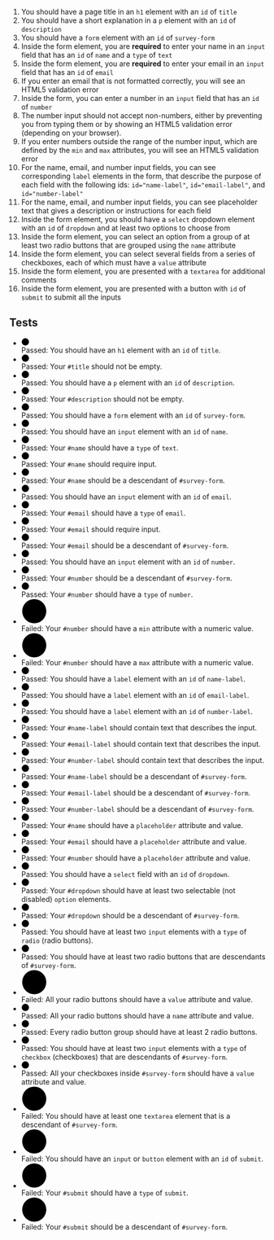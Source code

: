 <ol>
<li>You should have a page title in an <code>h1</code> element with an <code>id</code> of <code>title</code></li>
<li>You should have a short explanation in a <code>p</code> element with an <code>id</code> of <code>description</code></li>
<li>You should have a <code>form</code> element with an <code>id</code> of <code>survey-form</code></li>
<li>Inside the form element, you are <strong>required</strong> to enter your name in an <code>input</code> field that has an <code>id</code> of <code>name</code> and a <code>type</code> of <code>text</code></li>
<li>Inside the form element, you are <strong>required</strong> to enter your email in an <code>input</code> field that has an <code>id</code> of <code>email</code></li>
<li>If you enter an email that is not formatted correctly, you will see an HTML5 validation error</li>
<li>Inside the form, you can enter a number in an <code>input</code> field that has an <code>id</code> of <code>number</code></li>
<li>The number input should not accept non-numbers, either by preventing you from typing them or by showing an HTML5 validation error (depending on your browser).</li>
<li>If you enter numbers outside the range of the number input, which are defined by the <code>min</code> and <code>max</code> attributes, you will see an HTML5 validation error</li>
<li>For the name, email, and number input fields, you can see corresponding <code>label</code> elements in the form, that describe the purpose of each field with the following ids: <code>id="name-label"</code>, <code>id="email-label"</code>, and <code>id="number-label"</code></li>
<li>For the name, email, and number input fields, you can see placeholder text that gives a description or instructions for each field</li>
<li>Inside the form element, you should have a <code>select</code> dropdown element with an <code>id</code> of <code>dropdown</code> and at least two options to choose from</li>
<li>Inside the form element, you can select an option from a group of at least two radio buttons that are grouped using the <code>name</code> attribute</li>
<li>Inside the form element, you can select several fields from a series of checkboxes, each of which must have a <code>value</code> attribute</li>
<li>Inside the form element, you are presented with a <code>textarea</code> for additional comments</li>
<li>Inside the form element, you are presented with a button with <code>id</code> of <code>submit</code> to submit all the inputs</li>
</ol>

## Tests

<ul class="challenge-test-suite">
<li class="test-result" data-playwright-test-label="test-result"><div class="test-status-icon" aria-hidden="true">
<svg aria-label="Passed" height="15" viewBox="0 0 200 200" width="15" xmlns="http://www.w3.org/2000/svg" data-playwright-test-label="test-pass-icon">
<g aria-hidden="true"><title>Passed</title><circle cx="100" cy="99" fill="var(--primary-color)" r="95" stroke="var(--primary-color)" stroke-dasharray="null"></circle><rect fill="var(--primary-background)" height="30" stroke="var(--primary-background)" stroke-dasharray="null" transform="rotate(-45, 120, 106.321)" width="128.85878" x="55.57059" y="91.32089"></rect><rect fill="var(--primary-background)" height="30" stroke="var(--primary-background)" stroke-dasharray="null" transform="rotate(45, 66.75, 123.75)" width="80.66548" x="26.41726" y="108.75"></rect></g></svg></div><div class="test-output"><span class="sr-only">Passed: </span><span>You should have an <code>h1</code> element with an <code>id</code> of <code>title</code>.</span></div></li><li class="test-result" data-playwright-test-label="test-result"><div class="test-status-icon" aria-hidden="true"><svg aria-label="Passed" height="15" viewBox="0 0 200 200" width="15" xmlns="http://www.w3.org/2000/svg" data-playwright-test-label="test-pass-icon"><g aria-hidden="true"><title>Passed</title><circle cx="100" cy="99" fill="var(--primary-color)" r="95" stroke="var(--primary-color)" stroke-dasharray="null"></circle><rect fill="var(--primary-background)" height="30" stroke="var(--primary-background)" stroke-dasharray="null" transform="rotate(-45, 120, 106.321)" width="128.85878" x="55.57059" y="91.32089"></rect><rect fill="var(--primary-background)" height="30" stroke="var(--primary-background)" stroke-dasharray="null" transform="rotate(45, 66.75, 123.75)" width="80.66548" x="26.41726" y="108.75"></rect></g></svg></div><div class="test-output"><span class="sr-only">Passed: </span><span>Your <code>#title</code> should not be empty.</span></div></li><li class="test-result" data-playwright-test-label="test-result"><div class="test-status-icon" aria-hidden="true"><svg aria-label="Passed" height="15" viewBox="0 0 200 200" width="15" xmlns="http://www.w3.org/2000/svg" data-playwright-test-label="test-pass-icon"><g aria-hidden="true"><title>Passed</title><circle cx="100" cy="99" fill="var(--primary-color)" r="95" stroke="var(--primary-color)" stroke-dasharray="null"></circle><rect fill="var(--primary-background)" height="30" stroke="var(--primary-background)" stroke-dasharray="null" transform="rotate(-45, 120, 106.321)" width="128.85878" x="55.57059" y="91.32089"></rect><rect fill="var(--primary-background)" height="30" stroke="var(--primary-background)" stroke-dasharray="null" transform="rotate(45, 66.75, 123.75)" width="80.66548" x="26.41726" y="108.75"></rect></g></svg></div><div class="test-output"><span class="sr-only">Passed: </span><span>You should have a <code>p</code> element with an <code>id</code> of <code>description</code>.</span></div></li><li class="test-result" data-playwright-test-label="test-result"><div class="test-status-icon" aria-hidden="true"><svg aria-label="Passed" height="15" viewBox="0 0 200 200" width="15" xmlns="http://www.w3.org/2000/svg" data-playwright-test-label="test-pass-icon"><g aria-hidden="true"><title>Passed</title><circle cx="100" cy="99" fill="var(--primary-color)" r="95" stroke="var(--primary-color)" stroke-dasharray="null"></circle><rect fill="var(--primary-background)" height="30" stroke="var(--primary-background)" stroke-dasharray="null" transform="rotate(-45, 120, 106.321)" width="128.85878" x="55.57059" y="91.32089"></rect><rect fill="var(--primary-background)" height="30" stroke="var(--primary-background)" stroke-dasharray="null" transform="rotate(45, 66.75, 123.75)" width="80.66548" x="26.41726" y="108.75"></rect></g></svg></div><div class="test-output"><span class="sr-only">Passed: </span><span>Your <code>#description</code> should not be empty.</span></div></li><li class="test-result" data-playwright-test-label="test-result"><div class="test-status-icon" aria-hidden="true"><svg aria-label="Passed" height="15" viewBox="0 0 200 200" width="15" xmlns="http://www.w3.org/2000/svg" data-playwright-test-label="test-pass-icon"><g aria-hidden="true"><title>Passed</title><circle cx="100" cy="99" fill="var(--primary-color)" r="95" stroke="var(--primary-color)" stroke-dasharray="null"></circle><rect fill="var(--primary-background)" height="30" stroke="var(--primary-background)" stroke-dasharray="null" transform="rotate(-45, 120, 106.321)" width="128.85878" x="55.57059" y="91.32089"></rect><rect fill="var(--primary-background)" height="30" stroke="var(--primary-background)" stroke-dasharray="null" transform="rotate(45, 66.75, 123.75)" width="80.66548" x="26.41726" y="108.75"></rect></g></svg></div><div class="test-output"><span class="sr-only">Passed: </span><span>You should have a <code>form</code> element with an <code>id</code> of <code>survey-form</code>.</span></div></li><li class="test-result" data-playwright-test-label="test-result"><div class="test-status-icon" aria-hidden="true"><svg aria-label="Passed" height="15" viewBox="0 0 200 200" width="15" xmlns="http://www.w3.org/2000/svg" data-playwright-test-label="test-pass-icon"><g aria-hidden="true"><title>Passed</title><circle cx="100" cy="99" fill="var(--primary-color)" r="95" stroke="var(--primary-color)" stroke-dasharray="null"></circle><rect fill="var(--primary-background)" height="30" stroke="var(--primary-background)" stroke-dasharray="null" transform="rotate(-45, 120, 106.321)" width="128.85878" x="55.57059" y="91.32089"></rect><rect fill="var(--primary-background)" height="30" stroke="var(--primary-background)" stroke-dasharray="null" transform="rotate(45, 66.75, 123.75)" width="80.66548" x="26.41726" y="108.75"></rect></g></svg></div><div class="test-output"><span class="sr-only">Passed: </span><span>You should have an <code>input</code> element with an <code>id</code> of <code>name</code>.</span></div></li><li class="test-result" data-playwright-test-label="test-result"><div class="test-status-icon" aria-hidden="true"><svg aria-label="Passed" height="15" viewBox="0 0 200 200" width="15" xmlns="http://www.w3.org/2000/svg" data-playwright-test-label="test-pass-icon"><g aria-hidden="true"><title>Passed</title><circle cx="100" cy="99" fill="var(--primary-color)" r="95" stroke="var(--primary-color)" stroke-dasharray="null"></circle><rect fill="var(--primary-background)" height="30" stroke="var(--primary-background)" stroke-dasharray="null" transform="rotate(-45, 120, 106.321)" width="128.85878" x="55.57059" y="91.32089"></rect><rect fill="var(--primary-background)" height="30" stroke="var(--primary-background)" stroke-dasharray="null" transform="rotate(45, 66.75, 123.75)" width="80.66548" x="26.41726" y="108.75"></rect></g></svg></div><div class="test-output"><span class="sr-only">Passed: </span><span>Your <code>#name</code> should have a <code>type</code> of <code>text</code>.</span></div></li><li class="test-result" data-playwright-test-label="test-result"><div class="test-status-icon" aria-hidden="true"><svg aria-label="Passed" height="15" viewBox="0 0 200 200" width="15" xmlns="http://www.w3.org/2000/svg" data-playwright-test-label="test-pass-icon"><g aria-hidden="true"><title>Passed</title><circle cx="100" cy="99" fill="var(--primary-color)" r="95" stroke="var(--primary-color)" stroke-dasharray="null"></circle><rect fill="var(--primary-background)" height="30" stroke="var(--primary-background)" stroke-dasharray="null" transform="rotate(-45, 120, 106.321)" width="128.85878" x="55.57059" y="91.32089"></rect><rect fill="var(--primary-background)" height="30" stroke="var(--primary-background)" stroke-dasharray="null" transform="rotate(45, 66.75, 123.75)" width="80.66548" x="26.41726" y="108.75"></rect></g></svg></div><div class="test-output"><span class="sr-only">Passed: </span><span>Your <code>#name</code> should require input.</span></div></li><li class="test-result" data-playwright-test-label="test-result"><div class="test-status-icon" aria-hidden="true"><svg aria-label="Passed" height="15" viewBox="0 0 200 200" width="15" xmlns="http://www.w3.org/2000/svg" data-playwright-test-label="test-pass-icon"><g aria-hidden="true"><title>Passed</title><circle cx="100" cy="99" fill="var(--primary-color)" r="95" stroke="var(--primary-color)" stroke-dasharray="null"></circle><rect fill="var(--primary-background)" height="30" stroke="var(--primary-background)" stroke-dasharray="null" transform="rotate(-45, 120, 106.321)" width="128.85878" x="55.57059" y="91.32089"></rect><rect fill="var(--primary-background)" height="30" stroke="var(--primary-background)" stroke-dasharray="null" transform="rotate(45, 66.75, 123.75)" width="80.66548" x="26.41726" y="108.75"></rect></g></svg></div><div class="test-output"><span class="sr-only">Passed: </span><span>Your <code>#name</code> should be a descendant of <code>#survey-form</code>.</span></div></li><li class="test-result" data-playwright-test-label="test-result"><div class="test-status-icon" aria-hidden="true"><svg aria-label="Passed" height="15" viewBox="0 0 200 200" width="15" xmlns="http://www.w3.org/2000/svg" data-playwright-test-label="test-pass-icon"><g aria-hidden="true"><title>Passed</title><circle cx="100" cy="99" fill="var(--primary-color)" r="95" stroke="var(--primary-color)" stroke-dasharray="null"></circle><rect fill="var(--primary-background)" height="30" stroke="var(--primary-background)" stroke-dasharray="null" transform="rotate(-45, 120, 106.321)" width="128.85878" x="55.57059" y="91.32089"></rect><rect fill="var(--primary-background)" height="30" stroke="var(--primary-background)" stroke-dasharray="null" transform="rotate(45, 66.75, 123.75)" width="80.66548" x="26.41726" y="108.75"></rect></g></svg></div><div class="test-output"><span class="sr-only">Passed: </span><span>You should have an <code>input</code> element with an <code>id</code> of <code>email</code>.</span></div></li><li class="test-result" data-playwright-test-label="test-result"><div class="test-status-icon" aria-hidden="true"><svg aria-label="Passed" height="15" viewBox="0 0 200 200" width="15" xmlns="http://www.w3.org/2000/svg" data-playwright-test-label="test-pass-icon"><g aria-hidden="true"><title>Passed</title><circle cx="100" cy="99" fill="var(--primary-color)" r="95" stroke="var(--primary-color)" stroke-dasharray="null"></circle><rect fill="var(--primary-background)" height="30" stroke="var(--primary-background)" stroke-dasharray="null" transform="rotate(-45, 120, 106.321)" width="128.85878" x="55.57059" y="91.32089"></rect><rect fill="var(--primary-background)" height="30" stroke="var(--primary-background)" stroke-dasharray="null" transform="rotate(45, 66.75, 123.75)" width="80.66548" x="26.41726" y="108.75"></rect></g></svg></div><div class="test-output"><span class="sr-only">Passed: </span><span>Your <code>#email</code> should have a <code>type</code> of <code>email</code>.</span></div></li><li class="test-result" data-playwright-test-label="test-result"><div class="test-status-icon" aria-hidden="true"><svg aria-label="Passed" height="15" viewBox="0 0 200 200" width="15" xmlns="http://www.w3.org/2000/svg" data-playwright-test-label="test-pass-icon"><g aria-hidden="true"><title>Passed</title><circle cx="100" cy="99" fill="var(--primary-color)" r="95" stroke="var(--primary-color)" stroke-dasharray="null"></circle><rect fill="var(--primary-background)" height="30" stroke="var(--primary-background)" stroke-dasharray="null" transform="rotate(-45, 120, 106.321)" width="128.85878" x="55.57059" y="91.32089"></rect><rect fill="var(--primary-background)" height="30" stroke="var(--primary-background)" stroke-dasharray="null" transform="rotate(45, 66.75, 123.75)" width="80.66548" x="26.41726" y="108.75"></rect></g></svg></div><div class="test-output"><span class="sr-only">Passed: </span><span>Your <code>#email</code> should require input.</span></div></li><li class="test-result" data-playwright-test-label="test-result"><div class="test-status-icon" aria-hidden="true"><svg aria-label="Passed" height="15" viewBox="0 0 200 200" width="15" xmlns="http://www.w3.org/2000/svg" data-playwright-test-label="test-pass-icon"><g aria-hidden="true"><title>Passed</title><circle cx="100" cy="99" fill="var(--primary-color)" r="95" stroke="var(--primary-color)" stroke-dasharray="null"></circle><rect fill="var(--primary-background)" height="30" stroke="var(--primary-background)" stroke-dasharray="null" transform="rotate(-45, 120, 106.321)" width="128.85878" x="55.57059" y="91.32089"></rect><rect fill="var(--primary-background)" height="30" stroke="var(--primary-background)" stroke-dasharray="null" transform="rotate(45, 66.75, 123.75)" width="80.66548" x="26.41726" y="108.75"></rect></g></svg></div><div class="test-output"><span class="sr-only">Passed: </span><span>Your <code>#email</code> should be a descendant of <code>#survey-form</code>.</span></div></li><li class="test-result" data-playwright-test-label="test-result"><div class="test-status-icon" aria-hidden="true"><svg aria-label="Passed" height="15" viewBox="0 0 200 200" width="15" xmlns="http://www.w3.org/2000/svg" data-playwright-test-label="test-pass-icon"><g aria-hidden="true"><title>Passed</title><circle cx="100" cy="99" fill="var(--primary-color)" r="95" stroke="var(--primary-color)" stroke-dasharray="null"></circle><rect fill="var(--primary-background)" height="30" stroke="var(--primary-background)" stroke-dasharray="null" transform="rotate(-45, 120, 106.321)" width="128.85878" x="55.57059" y="91.32089"></rect><rect fill="var(--primary-background)" height="30" stroke="var(--primary-background)" stroke-dasharray="null" transform="rotate(45, 66.75, 123.75)" width="80.66548" x="26.41726" y="108.75"></rect></g></svg></div><div class="test-output"><span class="sr-only">Passed: </span><span>You should have an <code>input</code> element with an <code>id</code> of <code>number</code>.</span></div></li><li class="test-result" data-playwright-test-label="test-result"><div class="test-status-icon" aria-hidden="true"><svg aria-label="Passed" height="15" viewBox="0 0 200 200" width="15" xmlns="http://www.w3.org/2000/svg" data-playwright-test-label="test-pass-icon"><g aria-hidden="true"><title>Passed</title><circle cx="100" cy="99" fill="var(--primary-color)" r="95" stroke="var(--primary-color)" stroke-dasharray="null"></circle><rect fill="var(--primary-background)" height="30" stroke="var(--primary-background)" stroke-dasharray="null" transform="rotate(-45, 120, 106.321)" width="128.85878" x="55.57059" y="91.32089"></rect><rect fill="var(--primary-background)" height="30" stroke="var(--primary-background)" stroke-dasharray="null" transform="rotate(45, 66.75, 123.75)" width="80.66548" x="26.41726" y="108.75"></rect></g></svg></div><div class="test-output"><span class="sr-only">Passed: </span><span>Your <code>#number</code> should be a descendant of <code>#survey-form</code>.</span></div></li><li class="test-result" data-playwright-test-label="test-result"><div class="test-status-icon" aria-hidden="true"><svg aria-label="Passed" height="15" viewBox="0 0 200 200" width="15" xmlns="http://www.w3.org/2000/svg" data-playwright-test-label="test-pass-icon"><g aria-hidden="true"><title>Passed</title><circle cx="100" cy="99" fill="var(--primary-color)" r="95" stroke="var(--primary-color)" stroke-dasharray="null"></circle><rect fill="var(--primary-background)" height="30" stroke="var(--primary-background)" stroke-dasharray="null" transform="rotate(-45, 120, 106.321)" width="128.85878" x="55.57059" y="91.32089"></rect><rect fill="var(--primary-background)" height="30" stroke="var(--primary-background)" stroke-dasharray="null" transform="rotate(45, 66.75, 123.75)" width="80.66548" x="26.41726" y="108.75"></rect></g></svg></div><div class="test-output"><span class="sr-only">Passed: </span><span>Your <code>#number</code> should have a <code>type</code> of <code>number</code>.</span></div></li><li class="test-result" data-playwright-test-label="test-result"><div class="test-status-icon" aria-hidden="true"><svg height="50" viewBox="0 0 200 200" width="50" xmlns="http://www.w3.org/2000/svg"><g><title>Test Failed</title><circle cx="100" cy="99" fill="var(--primary-color)" r="95" stroke="(var--primary-color)" stroke-dasharray="null"></circle><rect fill="var(--primary-background)" height="30" stroke="var(--primary-background)" stroke-dasharray="null" transform="rotate(-45, 100, 103.321)" width="128.85878" x="35" y="88"></rect><rect fill="var(--primary-background)" height="30" stroke="var(--primary-background)" stroke-dasharray="null" transform="rotate(45, 99.5, 104)" width="128.85878" x="35" y="88"></rect></g></svg></div><div class="test-output"><span class="sr-only">Failed: </span><span>Your <code>#number</code> should have a <code>min</code> attribute with a numeric value.</span></div></li><li class="test-result" data-playwright-test-label="test-result"><div class="test-status-icon" aria-hidden="true"><svg height="50" viewBox="0 0 200 200" width="50" xmlns="http://www.w3.org/2000/svg"><g><title>Test Failed</title><circle cx="100" cy="99" fill="var(--primary-color)" r="95" stroke="(var--primary-color)" stroke-dasharray="null"></circle><rect fill="var(--primary-background)" height="30" stroke="var(--primary-background)" stroke-dasharray="null" transform="rotate(-45, 100, 103.321)" width="128.85878" x="35" y="88"></rect><rect fill="var(--primary-background)" height="30" stroke="var(--primary-background)" stroke-dasharray="null" transform="rotate(45, 99.5, 104)" width="128.85878" x="35" y="88"></rect></g></svg></div><div class="test-output"><span class="sr-only">Failed: </span><span>Your <code>#number</code> should have a <code>max</code> attribute with a numeric value.</span></div></li><li class="test-result" data-playwright-test-label="test-result"><div class="test-status-icon" aria-hidden="true"><svg aria-label="Passed" height="15" viewBox="0 0 200 200" width="15" xmlns="http://www.w3.org/2000/svg" data-playwright-test-label="test-pass-icon"><g aria-hidden="true"><title>Passed</title><circle cx="100" cy="99" fill="var(--primary-color)" r="95" stroke="var(--primary-color)" stroke-dasharray="null"></circle><rect fill="var(--primary-background)" height="30" stroke="var(--primary-background)" stroke-dasharray="null" transform="rotate(-45, 120, 106.321)" width="128.85878" x="55.57059" y="91.32089"></rect><rect fill="var(--primary-background)" height="30" stroke="var(--primary-background)" stroke-dasharray="null" transform="rotate(45, 66.75, 123.75)" width="80.66548" x="26.41726" y="108.75"></rect></g></svg></div><div class="test-output"><span class="sr-only">Passed: </span><span>You should have a <code>label</code> element with an <code>id</code> of <code>name-label</code>.</span></div></li><li class="test-result" data-playwright-test-label="test-result"><div class="test-status-icon" aria-hidden="true"><svg aria-label="Passed" height="15" viewBox="0 0 200 200" width="15" xmlns="http://www.w3.org/2000/svg" data-playwright-test-label="test-pass-icon"><g aria-hidden="true"><title>Passed</title><circle cx="100" cy="99" fill="var(--primary-color)" r="95" stroke="var(--primary-color)" stroke-dasharray="null"></circle><rect fill="var(--primary-background)" height="30" stroke="var(--primary-background)" stroke-dasharray="null" transform="rotate(-45, 120, 106.321)" width="128.85878" x="55.57059" y="91.32089"></rect><rect fill="var(--primary-background)" height="30" stroke="var(--primary-background)" stroke-dasharray="null" transform="rotate(45, 66.75, 123.75)" width="80.66548" x="26.41726" y="108.75"></rect></g></svg></div><div class="test-output"><span class="sr-only">Passed: </span><span>You should have a <code>label</code> element with an <code>id</code> of <code>email-label</code>.</span></div></li><li class="test-result" data-playwright-test-label="test-result"><div class="test-status-icon" aria-hidden="true"><svg aria-label="Passed" height="15" viewBox="0 0 200 200" width="15" xmlns="http://www.w3.org/2000/svg" data-playwright-test-label="test-pass-icon"><g aria-hidden="true"><title>Passed</title><circle cx="100" cy="99" fill="var(--primary-color)" r="95" stroke="var(--primary-color)" stroke-dasharray="null"></circle><rect fill="var(--primary-background)" height="30" stroke="var(--primary-background)" stroke-dasharray="null" transform="rotate(-45, 120, 106.321)" width="128.85878" x="55.57059" y="91.32089"></rect><rect fill="var(--primary-background)" height="30" stroke="var(--primary-background)" stroke-dasharray="null" transform="rotate(45, 66.75, 123.75)" width="80.66548" x="26.41726" y="108.75"></rect></g></svg></div><div class="test-output"><span class="sr-only">Passed: </span><span>You should have a <code>label</code> element with an <code>id</code> of <code>number-label</code>.</span></div></li><li class="test-result" data-playwright-test-label="test-result"><div class="test-status-icon" aria-hidden="true"><svg aria-label="Passed" height="15" viewBox="0 0 200 200" width="15" xmlns="http://www.w3.org/2000/svg" data-playwright-test-label="test-pass-icon"><g aria-hidden="true"><title>Passed</title><circle cx="100" cy="99" fill="var(--primary-color)" r="95" stroke="var(--primary-color)" stroke-dasharray="null"></circle><rect fill="var(--primary-background)" height="30" stroke="var(--primary-background)" stroke-dasharray="null" transform="rotate(-45, 120, 106.321)" width="128.85878" x="55.57059" y="91.32089"></rect><rect fill="var(--primary-background)" height="30" stroke="var(--primary-background)" stroke-dasharray="null" transform="rotate(45, 66.75, 123.75)" width="80.66548" x="26.41726" y="108.75"></rect></g></svg></div><div class="test-output"><span class="sr-only">Passed: </span><span>Your <code>#name-label</code> should contain text that describes the input.</span></div></li><li class="test-result" data-playwright-test-label="test-result"><div class="test-status-icon" aria-hidden="true"><svg aria-label="Passed" height="15" viewBox="0 0 200 200" width="15" xmlns="http://www.w3.org/2000/svg" data-playwright-test-label="test-pass-icon"><g aria-hidden="true"><title>Passed</title><circle cx="100" cy="99" fill="var(--primary-color)" r="95" stroke="var(--primary-color)" stroke-dasharray="null"></circle><rect fill="var(--primary-background)" height="30" stroke="var(--primary-background)" stroke-dasharray="null" transform="rotate(-45, 120, 106.321)" width="128.85878" x="55.57059" y="91.32089"></rect><rect fill="var(--primary-background)" height="30" stroke="var(--primary-background)" stroke-dasharray="null" transform="rotate(45, 66.75, 123.75)" width="80.66548" x="26.41726" y="108.75"></rect></g></svg></div><div class="test-output"><span class="sr-only">Passed: </span><span>Your <code>#email-label</code> should contain text that describes the input.</span></div></li><li class="test-result" data-playwright-test-label="test-result"><div class="test-status-icon" aria-hidden="true"><svg aria-label="Passed" height="15" viewBox="0 0 200 200" width="15" xmlns="http://www.w3.org/2000/svg" data-playwright-test-label="test-pass-icon"><g aria-hidden="true"><title>Passed</title><circle cx="100" cy="99" fill="var(--primary-color)" r="95" stroke="var(--primary-color)" stroke-dasharray="null"></circle><rect fill="var(--primary-background)" height="30" stroke="var(--primary-background)" stroke-dasharray="null" transform="rotate(-45, 120, 106.321)" width="128.85878" x="55.57059" y="91.32089"></rect><rect fill="var(--primary-background)" height="30" stroke="var(--primary-background)" stroke-dasharray="null" transform="rotate(45, 66.75, 123.75)" width="80.66548" x="26.41726" y="108.75"></rect></g></svg></div><div class="test-output"><span class="sr-only">Passed: </span><span>Your <code>#number-label</code> should contain text that describes the input.</span></div></li><li class="test-result" data-playwright-test-label="test-result"><div class="test-status-icon" aria-hidden="true"><svg aria-label="Passed" height="15" viewBox="0 0 200 200" width="15" xmlns="http://www.w3.org/2000/svg" data-playwright-test-label="test-pass-icon"><g aria-hidden="true"><title>Passed</title><circle cx="100" cy="99" fill="var(--primary-color)" r="95" stroke="var(--primary-color)" stroke-dasharray="null"></circle><rect fill="var(--primary-background)" height="30" stroke="var(--primary-background)" stroke-dasharray="null" transform="rotate(-45, 120, 106.321)" width="128.85878" x="55.57059" y="91.32089"></rect><rect fill="var(--primary-background)" height="30" stroke="var(--primary-background)" stroke-dasharray="null" transform="rotate(45, 66.75, 123.75)" width="80.66548" x="26.41726" y="108.75"></rect></g></svg></div><div class="test-output"><span class="sr-only">Passed: </span><span>Your <code>#name-label</code> should be a descendant of <code>#survey-form</code>.</span></div></li><li class="test-result" data-playwright-test-label="test-result"><div class="test-status-icon" aria-hidden="true"><svg aria-label="Passed" height="15" viewBox="0 0 200 200" width="15" xmlns="http://www.w3.org/2000/svg" data-playwright-test-label="test-pass-icon"><g aria-hidden="true"><title>Passed</title><circle cx="100" cy="99" fill="var(--primary-color)" r="95" stroke="var(--primary-color)" stroke-dasharray="null"></circle><rect fill="var(--primary-background)" height="30" stroke="var(--primary-background)" stroke-dasharray="null" transform="rotate(-45, 120, 106.321)" width="128.85878" x="55.57059" y="91.32089"></rect><rect fill="var(--primary-background)" height="30" stroke="var(--primary-background)" stroke-dasharray="null" transform="rotate(45, 66.75, 123.75)" width="80.66548" x="26.41726" y="108.75"></rect></g></svg></div><div class="test-output"><span class="sr-only">Passed: </span><span>Your <code>#email-label</code> should be a descendant of <code>#survey-form</code>.</span></div></li><li class="test-result" data-playwright-test-label="test-result"><div class="test-status-icon" aria-hidden="true"><svg aria-label="Passed" height="15" viewBox="0 0 200 200" width="15" xmlns="http://www.w3.org/2000/svg" data-playwright-test-label="test-pass-icon"><g aria-hidden="true"><title>Passed</title><circle cx="100" cy="99" fill="var(--primary-color)" r="95" stroke="var(--primary-color)" stroke-dasharray="null"></circle><rect fill="var(--primary-background)" height="30" stroke="var(--primary-background)" stroke-dasharray="null" transform="rotate(-45, 120, 106.321)" width="128.85878" x="55.57059" y="91.32089"></rect><rect fill="var(--primary-background)" height="30" stroke="var(--primary-background)" stroke-dasharray="null" transform="rotate(45, 66.75, 123.75)" width="80.66548" x="26.41726" y="108.75"></rect></g></svg></div><div class="test-output"><span class="sr-only">Passed: </span><span>Your <code>#number-label</code> should be a descendant of <code>#survey-form</code>.</span></div></li><li class="test-result" data-playwright-test-label="test-result"><div class="test-status-icon" aria-hidden="true"><svg aria-label="Passed" height="15" viewBox="0 0 200 200" width="15" xmlns="http://www.w3.org/2000/svg" data-playwright-test-label="test-pass-icon"><g aria-hidden="true"><title>Passed</title><circle cx="100" cy="99" fill="var(--primary-color)" r="95" stroke="var(--primary-color)" stroke-dasharray="null"></circle><rect fill="var(--primary-background)" height="30" stroke="var(--primary-background)" stroke-dasharray="null" transform="rotate(-45, 120, 106.321)" width="128.85878" x="55.57059" y="91.32089"></rect><rect fill="var(--primary-background)" height="30" stroke="var(--primary-background)" stroke-dasharray="null" transform="rotate(45, 66.75, 123.75)" width="80.66548" x="26.41726" y="108.75"></rect></g></svg></div><div class="test-output"><span class="sr-only">Passed: </span><span>Your <code>#name</code> should have a <code>placeholder</code> attribute and value.</span></div></li><li class="test-result" data-playwright-test-label="test-result"><div class="test-status-icon" aria-hidden="true"><svg aria-label="Passed" height="15" viewBox="0 0 200 200" width="15" xmlns="http://www.w3.org/2000/svg" data-playwright-test-label="test-pass-icon"><g aria-hidden="true"><title>Passed</title><circle cx="100" cy="99" fill="var(--primary-color)" r="95" stroke="var(--primary-color)" stroke-dasharray="null"></circle><rect fill="var(--primary-background)" height="30" stroke="var(--primary-background)" stroke-dasharray="null" transform="rotate(-45, 120, 106.321)" width="128.85878" x="55.57059" y="91.32089"></rect><rect fill="var(--primary-background)" height="30" stroke="var(--primary-background)" stroke-dasharray="null" transform="rotate(45, 66.75, 123.75)" width="80.66548" x="26.41726" y="108.75"></rect></g></svg></div><div class="test-output"><span class="sr-only">Passed: </span><span>Your <code>#email</code> should have a <code>placeholder</code> attribute and value.</span></div></li><li class="test-result" data-playwright-test-label="test-result"><div class="test-status-icon" aria-hidden="true"><svg aria-label="Passed" height="15" viewBox="0 0 200 200" width="15" xmlns="http://www.w3.org/2000/svg" data-playwright-test-label="test-pass-icon"><g aria-hidden="true"><title>Passed</title><circle cx="100" cy="99" fill="var(--primary-color)" r="95" stroke="var(--primary-color)" stroke-dasharray="null"></circle><rect fill="var(--primary-background)" height="30" stroke="var(--primary-background)" stroke-dasharray="null" transform="rotate(-45, 120, 106.321)" width="128.85878" x="55.57059" y="91.32089"></rect><rect fill="var(--primary-background)" height="30" stroke="var(--primary-background)" stroke-dasharray="null" transform="rotate(45, 66.75, 123.75)" width="80.66548" x="26.41726" y="108.75"></rect></g></svg></div><div class="test-output"><span class="sr-only">Passed: </span><span>Your <code>#number</code> should have a <code>placeholder</code> attribute and value.</span></div></li><li class="test-result" data-playwright-test-label="test-result"><div class="test-status-icon" aria-hidden="true"><svg aria-label="Passed" height="15" viewBox="0 0 200 200" width="15" xmlns="http://www.w3.org/2000/svg" data-playwright-test-label="test-pass-icon"><g aria-hidden="true"><title>Passed</title><circle cx="100" cy="99" fill="var(--primary-color)" r="95" stroke="var(--primary-color)" stroke-dasharray="null"></circle><rect fill="var(--primary-background)" height="30" stroke="var(--primary-background)" stroke-dasharray="null" transform="rotate(-45, 120, 106.321)" width="128.85878" x="55.57059" y="91.32089"></rect><rect fill="var(--primary-background)" height="30" stroke="var(--primary-background)" stroke-dasharray="null" transform="rotate(45, 66.75, 123.75)" width="80.66548" x="26.41726" y="108.75"></rect></g></svg></div><div class="test-output"><span class="sr-only">Passed: </span><span>You should have a <code>select</code> field with an <code>id</code> of <code>dropdown</code>.</span></div></li><li class="test-result" data-playwright-test-label="test-result"><div class="test-status-icon" aria-hidden="true"><svg aria-label="Passed" height="15" viewBox="0 0 200 200" width="15" xmlns="http://www.w3.org/2000/svg" data-playwright-test-label="test-pass-icon"><g aria-hidden="true"><title>Passed</title><circle cx="100" cy="99" fill="var(--primary-color)" r="95" stroke="var(--primary-color)" stroke-dasharray="null"></circle><rect fill="var(--primary-background)" height="30" stroke="var(--primary-background)" stroke-dasharray="null" transform="rotate(-45, 120, 106.321)" width="128.85878" x="55.57059" y="91.32089"></rect><rect fill="var(--primary-background)" height="30" stroke="var(--primary-background)" stroke-dasharray="null" transform="rotate(45, 66.75, 123.75)" width="80.66548" x="26.41726" y="108.75"></rect></g></svg></div><div class="test-output"><span class="sr-only">Passed: </span><span>Your <code>#dropdown</code> should have at least two selectable (not disabled) <code>option</code> elements.</span></div></li><li class="test-result" data-playwright-test-label="test-result"><div class="test-status-icon" aria-hidden="true"><svg aria-label="Passed" height="15" viewBox="0 0 200 200" width="15" xmlns="http://www.w3.org/2000/svg" data-playwright-test-label="test-pass-icon"><g aria-hidden="true"><title>Passed</title><circle cx="100" cy="99" fill="var(--primary-color)" r="95" stroke="var(--primary-color)" stroke-dasharray="null"></circle><rect fill="var(--primary-background)" height="30" stroke="var(--primary-background)" stroke-dasharray="null" transform="rotate(-45, 120, 106.321)" width="128.85878" x="55.57059" y="91.32089"></rect><rect fill="var(--primary-background)" height="30" stroke="var(--primary-background)" stroke-dasharray="null" transform="rotate(45, 66.75, 123.75)" width="80.66548" x="26.41726" y="108.75"></rect></g></svg></div><div class="test-output"><span class="sr-only">Passed: </span><span>Your <code>#dropdown</code> should be a descendant of <code>#survey-form</code>.</span></div></li><li class="test-result" data-playwright-test-label="test-result"><div class="test-status-icon" aria-hidden="true"><svg aria-label="Passed" height="15" viewBox="0 0 200 200" width="15" xmlns="http://www.w3.org/2000/svg" data-playwright-test-label="test-pass-icon"><g aria-hidden="true"><title>Passed</title><circle cx="100" cy="99" fill="var(--primary-color)" r="95" stroke="var(--primary-color)" stroke-dasharray="null"></circle><rect fill="var(--primary-background)" height="30" stroke="var(--primary-background)" stroke-dasharray="null" transform="rotate(-45, 120, 106.321)" width="128.85878" x="55.57059" y="91.32089"></rect><rect fill="var(--primary-background)" height="30" stroke="var(--primary-background)" stroke-dasharray="null" transform="rotate(45, 66.75, 123.75)" width="80.66548" x="26.41726" y="108.75"></rect></g></svg></div><div class="test-output"><span class="sr-only">Passed: </span><span>You should have at least two <code>input</code> elements with a <code>type</code> of <code>radio</code> (radio buttons).</span></div></li><li class="test-result" data-playwright-test-label="test-result"><div class="test-status-icon" aria-hidden="true"><svg aria-label="Passed" height="15" viewBox="0 0 200 200" width="15" xmlns="http://www.w3.org/2000/svg" data-playwright-test-label="test-pass-icon"><g aria-hidden="true"><title>Passed</title><circle cx="100" cy="99" fill="var(--primary-color)" r="95" stroke="var(--primary-color)" stroke-dasharray="null"></circle><rect fill="var(--primary-background)" height="30" stroke="var(--primary-background)" stroke-dasharray="null" transform="rotate(-45, 120, 106.321)" width="128.85878" x="55.57059" y="91.32089"></rect><rect fill="var(--primary-background)" height="30" stroke="var(--primary-background)" stroke-dasharray="null" transform="rotate(45, 66.75, 123.75)" width="80.66548" x="26.41726" y="108.75"></rect></g></svg></div><div class="test-output"><span class="sr-only">Passed: </span><span>You should have at least two radio buttons that are descendants of <code>#survey-form</code>.</span></div></li><li class="test-result" data-playwright-test-label="test-result"><div class="test-status-icon" aria-hidden="true"><svg height="50" viewBox="0 0 200 200" width="50" xmlns="http://www.w3.org/2000/svg"><g><title>Test Failed</title><circle cx="100" cy="99" fill="var(--primary-color)" r="95" stroke="(var--primary-color)" stroke-dasharray="null"></circle><rect fill="var(--primary-background)" height="30" stroke="var(--primary-background)" stroke-dasharray="null" transform="rotate(-45, 100, 103.321)" width="128.85878" x="35" y="88"></rect><rect fill="var(--primary-background)" height="30" stroke="var(--primary-background)" stroke-dasharray="null" transform="rotate(45, 99.5, 104)" width="128.85878" x="35" y="88"></rect></g></svg></div><div class="test-output"><span class="sr-only">Failed: </span><span>All your radio buttons should have a <code>value</code> attribute and value.</span></div></li><li class="test-result" data-playwright-test-label="test-result"><div class="test-status-icon" aria-hidden="true"><svg aria-label="Passed" height="15" viewBox="0 0 200 200" width="15" xmlns="http://www.w3.org/2000/svg" data-playwright-test-label="test-pass-icon"><g aria-hidden="true"><title>Passed</title><circle cx="100" cy="99" fill="var(--primary-color)" r="95" stroke="var(--primary-color)" stroke-dasharray="null"></circle><rect fill="var(--primary-background)" height="30" stroke="var(--primary-background)" stroke-dasharray="null" transform="rotate(-45, 120, 106.321)" width="128.85878" x="55.57059" y="91.32089"></rect><rect fill="var(--primary-background)" height="30" stroke="var(--primary-background)" stroke-dasharray="null" transform="rotate(45, 66.75, 123.75)" width="80.66548" x="26.41726" y="108.75"></rect></g></svg></div><div class="test-output"><span class="sr-only">Passed: </span><span>All your radio buttons should have a <code>name</code> attribute and value.</span></div></li><li class="test-result" data-playwright-test-label="test-result"><div class="test-status-icon" aria-hidden="true"><svg aria-label="Passed" height="15" viewBox="0 0 200 200" width="15" xmlns="http://www.w3.org/2000/svg" data-playwright-test-label="test-pass-icon"><g aria-hidden="true"><title>Passed</title><circle cx="100" cy="99" fill="var(--primary-color)" r="95" stroke="var(--primary-color)" stroke-dasharray="null"></circle><rect fill="var(--primary-background)" height="30" stroke="var(--primary-background)" stroke-dasharray="null" transform="rotate(-45, 120, 106.321)" width="128.85878" x="55.57059" y="91.32089"></rect><rect fill="var(--primary-background)" height="30" stroke="var(--primary-background)" stroke-dasharray="null" transform="rotate(45, 66.75, 123.75)" width="80.66548" x="26.41726" y="108.75"></rect></g></svg></div><div class="test-output"><span class="sr-only">Passed: </span><span>Every radio button group should have at least 2 radio buttons.</span></div></li><li class="test-result" data-playwright-test-label="test-result"><div class="test-status-icon" aria-hidden="true"><svg aria-label="Passed" height="15" viewBox="0 0 200 200" width="15" xmlns="http://www.w3.org/2000/svg" data-playwright-test-label="test-pass-icon"><g aria-hidden="true"><title>Passed</title><circle cx="100" cy="99" fill="var(--primary-color)" r="95" stroke="var(--primary-color)" stroke-dasharray="null"></circle><rect fill="var(--primary-background)" height="30" stroke="var(--primary-background)" stroke-dasharray="null" transform="rotate(-45, 120, 106.321)" width="128.85878" x="55.57059" y="91.32089"></rect><rect fill="var(--primary-background)" height="30" stroke="var(--primary-background)" stroke-dasharray="null" transform="rotate(45, 66.75, 123.75)" width="80.66548" x="26.41726" y="108.75"></rect></g></svg></div><div class="test-output"><span class="sr-only">Passed: </span><span>You should have at least two <code>input</code> elements with a <code>type</code> of <code>checkbox</code> (checkboxes) that are descendants of <code>#survey-form</code>.</span></div></li><li class="test-result" data-playwright-test-label="test-result"><div class="test-status-icon" aria-hidden="true"><svg aria-label="Passed" height="15" viewBox="0 0 200 200" width="15" xmlns="http://www.w3.org/2000/svg" data-playwright-test-label="test-pass-icon"><g aria-hidden="true"><title>Passed</title><circle cx="100" cy="99" fill="var(--primary-color)" r="95" stroke="var(--primary-color)" stroke-dasharray="null"></circle><rect fill="var(--primary-background)" height="30" stroke="var(--primary-background)" stroke-dasharray="null" transform="rotate(-45, 120, 106.321)" width="128.85878" x="55.57059" y="91.32089"></rect><rect fill="var(--primary-background)" height="30" stroke="var(--primary-background)" stroke-dasharray="null" transform="rotate(45, 66.75, 123.75)" width="80.66548" x="26.41726" y="108.75"></rect></g></svg></div><div class="test-output"><span class="sr-only">Passed: </span><span>All your checkboxes inside <code>#survey-form</code> should have a <code>value</code> attribute and value.</span></div></li><li class="test-result" data-playwright-test-label="test-result"><div class="test-status-icon" aria-hidden="true"><svg height="50" viewBox="0 0 200 200" width="50" xmlns="http://www.w3.org/2000/svg"><g><title>Test Failed</title><circle cx="100" cy="99" fill="var(--primary-color)" r="95" stroke="(var--primary-color)" stroke-dasharray="null"></circle><rect fill="var(--primary-background)" height="30" stroke="var(--primary-background)" stroke-dasharray="null" transform="rotate(-45, 100, 103.321)" width="128.85878" x="35" y="88"></rect><rect fill="var(--primary-background)" height="30" stroke="var(--primary-background)" stroke-dasharray="null" transform="rotate(45, 99.5, 104)" width="128.85878" x="35" y="88"></rect></g></svg></div><div class="test-output"><span class="sr-only">Failed: </span><span>You should have at least one <code>textarea</code> element that is a descendant of <code>#survey-form</code>.</span></div></li><li class="test-result" data-playwright-test-label="test-result"><div class="test-status-icon" aria-hidden="true"><svg height="50" viewBox="0 0 200 200" width="50" xmlns="http://www.w3.org/2000/svg"><g><title>Test Failed</title><circle cx="100" cy="99" fill="var(--primary-color)" r="95" stroke="(var--primary-color)" stroke-dasharray="null"></circle><rect fill="var(--primary-background)" height="30" stroke="var(--primary-background)" stroke-dasharray="null" transform="rotate(-45, 100, 103.321)" width="128.85878" x="35" y="88"></rect><rect fill="var(--primary-background)" height="30" stroke="var(--primary-background)" stroke-dasharray="null" transform="rotate(45, 99.5, 104)" width="128.85878" x="35" y="88"></rect></g></svg></div><div class="test-output"><span class="sr-only">Failed: </span><span>You should have an <code>input</code> or <code>button</code> element with an <code>id</code> of <code>submit</code>.</span></div></li><li class="test-result" data-playwright-test-label="test-result"><div class="test-status-icon" aria-hidden="true"><svg height="50" viewBox="0 0 200 200" width="50" xmlns="http://www.w3.org/2000/svg"><g><title>Test Failed</title><circle cx="100" cy="99" fill="var(--primary-color)" r="95" stroke="(var--primary-color)" stroke-dasharray="null"></circle><rect fill="var(--primary-background)" height="30" stroke="var(--primary-background)" stroke-dasharray="null" transform="rotate(-45, 100, 103.321)" width="128.85878" x="35" y="88"></rect><rect fill="var(--primary-background)" height="30" stroke="var(--primary-background)" stroke-dasharray="null" transform="rotate(45, 99.5, 104)" width="128.85878" x="35" y="88"></rect></g></svg></div><div class="test-output"><span class="sr-only">Failed: </span><span>Your <code>#submit</code> should have a <code>type</code> of <code>submit</code>.</span></div></li><li class="test-result" data-playwright-test-label="test-result"><div class="test-status-icon" aria-hidden="true"><svg height="50" viewBox="0 0 200 200" width="50" xmlns="http://www.w3.org/2000/svg"><g><title>Test Failed</title><circle cx="100" cy="99" fill="var(--primary-color)" r="95" stroke="(var--primary-color)" stroke-dasharray="null"></circle><rect fill="var(--primary-background)" height="30" stroke="var(--primary-background)" stroke-dasharray="null" transform="rotate(-45, 100, 103.321)" width="128.85878" x="35" y="88"></rect><rect fill="var(--primary-background)" height="30" stroke="var(--primary-background)" stroke-dasharray="null" transform="rotate(45, 99.5, 104)" width="128.85878" x="35" y="88"></rect></g></svg></div><div class="test-output"><span class="sr-only">Failed: </span><span>Your <code>#submit</code> should be a descendant of <code>#survey-form</code>.</span></div></li></ul>
